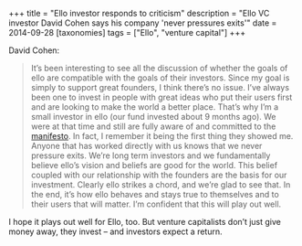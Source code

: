 +++
title = "Ello investor responds to criticism"
description = "Ello VC investor David Cohen says his company 'never pressures exits'"
date = 2014-09-28
[taxonomies]
tags = ["Ello", "venture capital"]
+++

David Cohen: 

> It’s been interesting to see all the discussion of whether the goals of ello are compatible with the goals of their investors. Since my goal is simply to support great founders, I think there’s no issue. I’ve always been one to invest in people with great ideas who put their users first and are looking to make the world a better place. That’s why I’m a small investor in ello (our fund invested about 9 months ago). We were at that time and still are fully aware of and committed to the [manifesto](https://ello.co/wtf/post/manifesto). In fact, I remember it being the first thing they showed me. Anyone that has worked directly with us knows that we never pressure exits. We’re long term investors and we fundamentally believe ello’s vision and beliefs are good for the world. This belief coupled with our relationship with the founders are the basis for our investment. Clearly ello strikes a chord, and we’re glad to see that. In the end, it’s how ello behaves and stays true to themselves and to their users that will matter. I’m confident that this will play out well.

I hope it plays out well for Ello, too. But venture capitalists don’t just give money away, they invest – and investors expect a return.